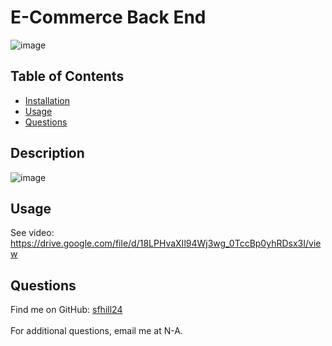  
  # E-Commerce Back End
 ![image](https://user-images.githubusercontent.com/49098706/201541854-1b7f7138-ca5f-4872-88b2-edc1cde2472b.png)

  ## Table of Contents 

  - [Installation](#installation)
  - [Usage](#usage)
  - [Questions](#questions)
  
  ## Description
  ![image](https://user-images.githubusercontent.com/49098706/201542730-2b8a059c-a354-48d5-8675-c34e6d0316ca.png)


  ## Usage
  See video: https://drive.google.com/file/d/18LPHvaXIl94Wj3wg_0TccBp0yhRDsx3I/view
  
  ## Questions
 Find me on GitHub: [sfhill24](https://github.com/sfhill24)<br /> 
 </br>
 For additional questions, email me at N-A.  

 
 
 
 
 
 




